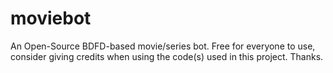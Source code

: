 # moviebot
An Open-Source BDFD-based movie/series bot. Free for everyone to use, consider giving credits when using the code(s) used in this project. Thanks.
